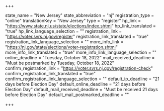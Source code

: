 +++

state_name = "New Jersey"
state_abbreviation = "nj"
registration_type = "online"
translationKey = "New Jersey"
type = "register"
hp_link = "https://www.state.nj.us/state/elections/index.shtml"
hp_link_translated = "true"
hp_link_language_selection = ""
registration_link = "https://voter.svrs.nj.gov/register"
registration_link_translated = "true"
registration_link_language_selection = ""
more_info_link = "https://nj.gov/state/elections/voter-registration.shtml"
more_info_link_translated = "true"
more_info_link_language_selection = ""
online_deadline = "Tuesday, October 18, 2022"
mail_received_deadline = "Must be postmarked by Tuesday, October 18, 2022"
confirm_registration_link = "https://voter.svrs.nj.gov/registration-check"
confirm_registration_link_translated = "true"
confirm_registration_link_language_selection = ""
default_ip_deadline = "21 days before Election Day"
default_online_deadline = "21 days before Election Day"
default_mail_received_deadline = "Must be received 21 days before Election Day"
default_mail_postmarked_deadline = ""

+++